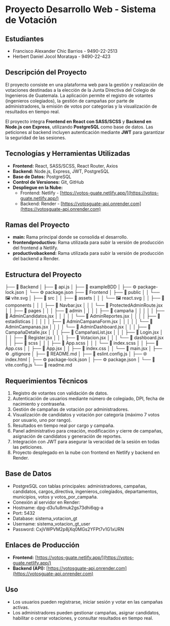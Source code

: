 # Proyecto Desarrollo Web - Sistema de Votación

## Estudiantes
- Francisco Alexander Chic Barrios - 9490-22-2513
- Herbert Daniel Jocol Morataya - 9490-22-423

## Descripción del Proyecto
El proyecto consiste en una plataforma web para la gestión y realización de votaciones destinadas a la elección de la Junta Directiva del Colegio de Ingenieros de Guatemala. La aplicación permite el registro de votantes (ingenieros colegiados), la gestión de campañas por parte de administradores, la emisión de votos por categorías y la visualización de resultados en tiempo real.  

El proyecto integra **Frontend en React con SASS/SCSS** y **Backend en Node.js con Express**, utilizando **PostgreSQL** como base de datos. Las peticiones al backend incluyen autenticación mediante **JWT** para garantizar la seguridad de las sesiones.

## Tecnologías y Herramientas Utilizadas
- **Frontend:** React, SASS/SCSS, React Router, Axios
- **Backend:** Node.js, Express, JWT, PostgreSQL
- **Base de Datos:** PostgreSQL
- **Control de Versiones:** Git, GitHub
- **Despliegue en la Nube:** 
  - Frontend: Netlify - [https://votos-guate.netlify.app/](https://votos-guate.netlify.app/)
  - Backend: Render - [https://votosguate-api.onrender.com](https://votosguate-api.onrender.com)

## Ramas del Proyecto
- **main:** Rama principal donde se consolida el desarrollo.
- **frontendproductivo:** Rama utilizada para subir la versión de producción del frontend a Netlify.
- **productivobackend:** Rama utilizada para subir la versión de producción del backend a Render.

## Estructura del Proyecto
├── 📁 Backend
│   ├── 📄 api.js
│   ├── 📄 exampleBDD
│   ├── ⚙️ package-lock.json
│   └── ⚙️ package.json
├── 📁 Frontend
│   ├── 📁 public
│   │   └── 🖼️ vite.svg
│   ├── 📁 src
│   │   ├── 📁 assets
│   │   │   └── 🖼️ react.svg
│   │   ├── 📁 components
│   │   │   ├── 📄 Navbar.jsx
│   │   │   └── 📄 ProtectedAdminRoute.jsx
│   │   ├── 📁 pages
│   │   │   ├── 📁 admin
│   │   │   │   ├── 📁 campaña
│   │   │   │   │   ├── 📄 AdminCandidatos.jsx
│   │   │   │   │   └── 📄 AdminReportes.jsx
│   │   │   │   ├── 📁 estadísticas
│   │   │   │   │   ├── 📄 AdminCampanaForm.jsx
│   │   │   │   │   └── 📄 AdminCampanas.jsx
│   │   │   │   └── 📄 AdminDashboard.jsx
│   │   │   ├── 📄 CampañaDetalle.jsx
│   │   │   ├── 📄 CampañasList.jsx
│   │   │   ├── 📄 Login.jsx
│   │   │   ├── 📄 Register.jsx
│   │   │   ├── 📄 Votacion.jsx
│   │   │   └── 📄 dashboard.jsx
│   │   ├── 📁 scss
│   │   │   ├── 🎨 App.scss
│   │   │   └── 🎨 index.scss
│   │   ├── 🎨 App.css
│   │   ├── 📄 App.jsx
│   │   ├── 🎨 index.css
│   │   └── 📄 main.jsx
│   ├── ⚙️ .gitignore
│   ├── 📝 README.md
│   ├── 📄 eslint.config.js
│   ├── 🌐 index.html
│   ├── ⚙️ package-lock.json
│   ├── ⚙️ package.json
│   └── 📄 vite.config.js
└── 📝 readme.md


## Requerimientos Técnicos
1. Registro de votantes con validación de datos.
2. Autenticación de usuarios mediante número de colegiado, DPI, fecha de nacimiento y contraseña.
3. Gestión de campañas de votación por administradores.
4. Visualización de candidatos y votación por categoría (máximo 7 votos por usuario, uno por rango).
5. Resultados en tiempo real por cargo y campaña.
6. Panel administrativo para creación, modificación y cierre de campañas, asignación de candidatos y generación de reportes.
7. Integración con JWT para asegurar la veracidad de la sesión en todas las peticiones.
8. Proyecto desplegado en la nube con frontend en Netlify y backend en Render.

## Base de Datos
- PostgreSQL con tablas principales: administradores, campañas, candidatos, cargos_directiva, ingenieros_colegiados, departamentos, municipios, votos y votos_por_campaña.
- Conexión al servidor en Render:
- Hostname: dpg-d3u1u8muk2gs73dhi6qg-a
- Port: 5432
- Database: sistema_votacion_gt
- Username: sistema_votacion_gt_user
- Password: CxjVWPVM2p8jXq0MGs2YFPt7v1G1xURN


## Enlaces de Producción
- **Frontend:** [https://votos-guate.netlify.app/](https://votos-guate.netlify.app/)
- **Backend (API):** [https://votosguate-api.onrender.com](https://votosguate-api.onrender.com)

## Uso
- Los usuarios pueden registrarse, iniciar sesión y votar en las campañas activas.
- Los administradores pueden gestionar campañas, asignar candidatos, habilitar o cerrar votaciones, y consultar resultados en tiempo real.
